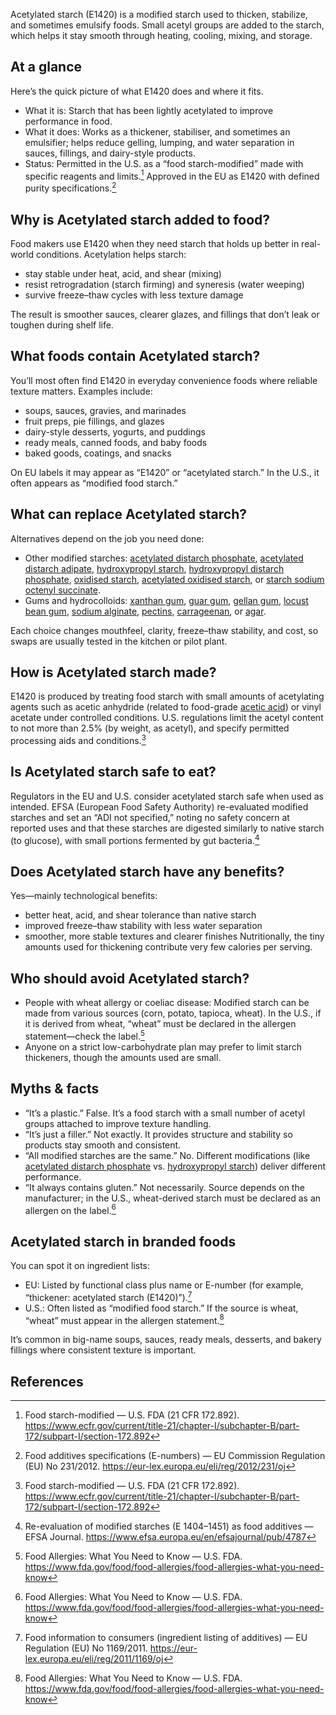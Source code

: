 Acetylated starch (E1420) is a modified starch used to thicken, stabilize, and sometimes emulsify foods. Small acetyl groups are added to the starch, which helps it stay smooth through heating, cooling, mixing, and storage.

<!--more-->

## At a glance
Here’s the quick picture of what E1420 does and where it fits.

- What it is: Starch that has been lightly acetylated to improve performance in food.
- What it does: Works as a thickener, stabiliser, and sometimes an emulsifier; helps reduce gelling, lumping, and water separation in sauces, fillings, and dairy-style products.
- Status: Permitted in the U.S. as a “food starch-modified” made with specific reagents and limits.[^1] Approved in the EU as E1420 with defined purity specifications.[^2]

## Why is Acetylated starch added to food?
Food makers use E1420 when they need starch that holds up better in real-world conditions. Acetylation helps starch:
- stay stable under heat, acid, and shear (mixing)
- resist retrogradation (starch firming) and syneresis (water weeping)
- survive freeze–thaw cycles with less texture damage

The result is smoother sauces, clearer glazes, and fillings that don’t leak or toughen during shelf life.

## What foods contain Acetylated starch?
You’ll most often find E1420 in everyday convenience foods where reliable texture matters. Examples include:
- soups, sauces, gravies, and marinades
- fruit preps, pie fillings, and glazes
- dairy-style desserts, yogurts, and puddings
- ready meals, canned foods, and baby foods
- baked goods, coatings, and snacks

On EU labels it may appear as “E1420” or “acetylated starch.” In the U.S., it often appears as “modified food starch.”

## What can replace Acetylated starch?
Alternatives depend on the job you need done:
- Other modified starches: [acetylated distarch phosphate](/e1414-acetylated-distarch-phosphate), [acetylated distarch adipate](/e1422-acetylated-distarch-adipate), [hydroxypropyl starch](/e1440-hydroxypropyl-starch), [hydroxypropyl distarch phosphate](/e1442-hydroxypropyl-distarch-phosphate), [oxidised starch](/e1404-oxidised-starch), [acetylated oxidised starch](/e1451-acetylated-oxidised-starch), or [starch sodium octenyl succinate](/e1450-starch-sodium-octenyl-succinate).
- Gums and hydrocolloids: [xanthan gum](/e415-xanthan-gum), [guar gum](/e412-guar-gum), [gellan gum](/e418-gellan-gum), [locust bean gum](/e410-locust-bean-gum), [sodium alginate](/e401-sodium-alginate), [pectins](/e440-pectins), [carrageenan](/e407-carrageenan), or [agar](/e406-agar).

Each choice changes mouthfeel, clarity, freeze–thaw stability, and cost, so swaps are usually tested in the kitchen or pilot plant.

## How is Acetylated starch made?
E1420 is produced by treating food starch with small amounts of acetylating agents such as acetic anhydride (related to food-grade [acetic acid](/e260-acetic-acid)) or vinyl acetate under controlled conditions. U.S. regulations limit the acetyl content to not more than 2.5% (by weight, as acetyl), and specify permitted processing aids and conditions.[^1]

## Is Acetylated starch safe to eat?
Regulators in the EU and U.S. consider acetylated starch safe when used as intended. EFSA (European Food Safety Authority) re-evaluated modified starches and set an “ADI not specified,” noting no safety concern at reported uses and that these starches are digested similarly to native starch (to glucose), with small portions fermented by gut bacteria.[^3]

## Does Acetylated starch have any benefits?
Yes—mainly technological benefits:
- better heat, acid, and shear tolerance than native starch
- improved freeze–thaw stability with less water separation
- smoother, more stable textures and clearer finishes
Nutritionally, the tiny amounts used for thickening contribute very few calories per serving.

## Who should avoid Acetylated starch?
- People with wheat allergy or coeliac disease: Modified starch can be made from various sources (corn, potato, tapioca, wheat). In the U.S., if it is derived from wheat, “wheat” must be declared in the allergen statement—check the label.[^5]
- Anyone on a strict low-carbohydrate plan may prefer to limit starch thickeners, though the amounts used are small.

## Myths & facts
- “It’s a plastic.” False. It’s a food starch with a small number of acetyl groups attached to improve texture handling.
- “It’s just a filler.” Not exactly. It provides structure and stability so products stay smooth and consistent.
- “All modified starches are the same.” No. Different modifications (like [acetylated distarch phosphate](/e1414-acetylated-distarch-phosphate) vs. [hydroxypropyl starch](/e1440-hydroxypropyl-starch)) deliver different performance.
- “It always contains gluten.” Not necessarily. Source depends on the manufacturer; in the U.S., wheat-derived starch must be declared as an allergen on the label.[^5]

## Acetylated starch in branded foods
You can spot it on ingredient lists:
- EU: Listed by functional class plus name or E-number (for example, “thickener: acetylated starch (E1420)”).[^4]
- U.S.: Often listed as “modified food starch.” If the source is wheat, “wheat” must appear in the allergen statement.[^5]

It’s common in big-name soups, sauces, ready meals, desserts, and bakery fillings where consistent texture is important.

## References
[^1]: Food starch-modified — U.S. FDA (21 CFR 172.892). https://www.ecfr.gov/current/title-21/chapter-I/subchapter-B/part-172/subpart-I/section-172.892
[^2]: Food additives specifications (E-numbers) — EU Commission Regulation (EU) No 231/2012. https://eur-lex.europa.eu/eli/reg/2012/231/oj
[^3]: Re-evaluation of modified starches (E 1404–1451) as food additives — EFSA Journal. https://www.efsa.europa.eu/en/efsajournal/pub/4787
[^4]: Food information to consumers (ingredient listing of additives) — EU Regulation (EU) No 1169/2011. https://eur-lex.europa.eu/eli/reg/2011/1169/oj
[^5]: Food Allergies: What You Need to Know — U.S. FDA. https://www.fda.gov/food/food-allergies/food-allergies-what-you-need-know
